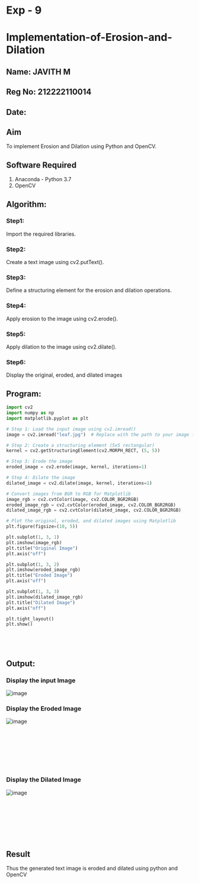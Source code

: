 # Exp - 9
# Implementation-of-Erosion-and-Dilation
## Name: JAVITH M
## Reg No: 212222110014
## Date: 
## Aim
To implement Erosion and Dilation using Python and OpenCV.
## Software Required
1. Anaconda - Python 3.7
2. OpenCV
## Algorithm:
### Step1:
Import the required libraries.
<br>


### Step2:
Create a text image using cv2.putText().
<br>

### Step3:
Define a structuring element for the erosion and dilation operations.
<br>

### Step4:
Apply erosion to the image using cv2.erode().
<br>

### Step5:
Apply dilation to the image using cv2.dilate().
<br>

### Step6:
Display the original, eroded, and dilated images
 
## Program:

``` Python
import cv2
import numpy as np
import matplotlib.pyplot as plt

# Step 1: Load the input image using cv2.imread()
image = cv2.imread("leaf.jpg")  # Replace with the path to your image file

# Step 2: Create a structuring element (5x5 rectangular)
kernel = cv2.getStructuringElement(cv2.MORPH_RECT, (5, 5))

# Step 3: Erode the image
eroded_image = cv2.erode(image, kernel, iterations=1)

# Step 4: Dilate the image
dilated_image = cv2.dilate(image, kernel, iterations=1)

# Convert images from BGR to RGB for Matplotlib
image_rgb = cv2.cvtColor(image, cv2.COLOR_BGR2RGB)
eroded_image_rgb = cv2.cvtColor(eroded_image, cv2.COLOR_BGR2RGB)
dilated_image_rgb = cv2.cvtColor(dilated_image, cv2.COLOR_BGR2RGB)

# Plot the original, eroded, and dilated images using Matplotlib
plt.figure(figsize=(10, 5))

plt.subplot(1, 3, 1)
plt.imshow(image_rgb)
plt.title("Original Image")
plt.axis("off")

plt.subplot(1, 3, 2)
plt.imshow(eroded_image_rgb)
plt.title("Eroded Image")
plt.axis("off")

plt.subplot(1, 3, 3)
plt.imshow(dilated_image_rgb)
plt.title("Dilated Image")
plt.axis("off")

plt.tight_layout()
plt.show()






```
## Output:

### Display the input Image
![image](https://github.com/user-attachments/assets/bf338ac6-586d-4469-81ed-71a8270aaa86)

### Display the Eroded Image
![image](https://github.com/user-attachments/assets/533b27ae-4c72-40fd-9c7c-161b42747170)

<br>
<br>
<br>
<br>
<br>
<br>

### Display the Dilated Image
![image](https://github.com/user-attachments/assets/f5cb28f9-a85b-4410-9d1b-ec375a819a5e)

<br>
<br>
<br>
<br>
<br>
<br>

## Result
Thus the generated text image is eroded and dilated using python and OpenCV
